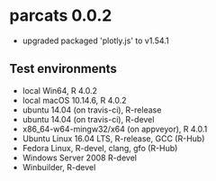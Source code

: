 # parcats 0.0.2
* upgraded packaged 'plotly.js' to v1.54.1 

## Test environments
* local Win64, R 4.0.2 
* local macOS 10.14.6, R 4.0.2
* ubuntu 14.04 (on travis-ci), R-release
* ubuntu 14.04 (on travis-ci), R-devel
* x86_64-w64-mingw32/x64 (on appveyor), R 4.0.1
* Ubuntu Linux 16.04 LTS, R-release, GCC (R-Hub)
* Fedora Linux, R-devel, clang, gfo (R-Hub)
* Windows Server 2008 R-devel
* Winbuilder, R-devel


